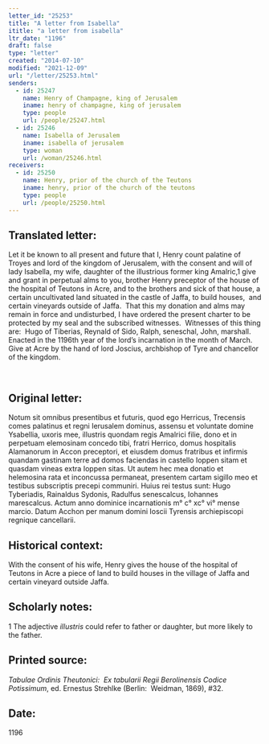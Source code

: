 ```yaml
---
letter_id: "25253"
title: "A letter from Isabella"
ititle: "a letter from isabella"
ltr_date: "1196"
draft: false
type: "letter"
created: "2014-07-10"
modified: "2021-12-09"
url: "/letter/25253.html"
senders:
  - id: 25247
    name: Henry of Champagne, king of Jerusalem
    iname: henry of champagne, king of jerusalem
    type: people
    url: /people/25247.html
  - id: 25246
    name: Isabella of Jerusalem
    iname: isabella of jerusalem
    type: woman
    url: /woman/25246.html
receivers:
  - id: 25250
    name: Henry, prior of the church of the Teutons
    iname: henry, prior of the church of the teutons
    type: people
    url: /people/25250.html
---
```

<h2> Translated letter:</h2><p>Let it be known to all present and future that I, Henry count palatine of Troyes and lord of the kingdom of Jerusalem, with the consent and will of lady Isabella, my wife, daughter of the illustrious former king Amalric,1 give and grant in perpetual alms to you, brother Henry preceptor of the house of the hospital of Teutons in Acre, and to the brothers and sick of that house, a certain uncultivated land situated in the castle of Jaffa, to build houses,&nbsp; and certain vineyards outside of Jaffa.&nbsp; That this my donation and alms may remain in force and undisturbed, I have ordered the present charter to be protected by my seal and the subscribed witnesses.&nbsp; Witnesses of this thing are:&nbsp; Hugo of Tiberias, Reynald of Sido, Ralph, seneschal, John, marshall.&nbsp; Enacted in the 1196th year of the lord’s incarnation in the month of March.&nbsp; Give at Acre by the hand of lord Joscius, archbishop of Tyre and chancellor of the kingdom.</p><p>&nbsp;</p><h2 class="mt-4"> Original letter:</h2><p>Notum sit omnibus presentibus et futuris, quod ego Herricus, Trecensis comes palatinus et regni Ierusalem dominus, assensu et voluntate domine Ysabellia, uxoris mee, illustris quondam regis Amalrici filie, dono et in perpetuam elemosinam concedo tibi, fratri Herrico, domus hospitalis Alamanorum in Accon preceptori, et eiusdem domus fratribus et infirmis quandam gastinam terre ad domos faciendas in castello Ioppen sitam et quasdam vineas extra Ioppen sitas. Ut autem hec mea donatio et helemosina rata et inconcussa permaneat, presentem cartam sigillo meo et testibus subscriptis precepi communiri. Huius rei testus sunt: Hugo Tyberiadis, Rainaldus Sydonis, Radulfus senescalcus, Iohannes marescalcus. Actum anno dominice incarnationis m° c° xc° vi° mense marcio. Datum Acchon per manum domini Ioscii Tyrensis archiepiscopi regni­que cancellarii.</p><h2 class="mt-4"> Historical context:</h2><p>With the consent of his wife,&nbsp;Henry gives the house of the hospital of Teutons in Acre a piece of land to build houses in the village of Jaffa and certain vineyard outside Jaffa.</p><h2 class="mt-4"> Scholarly notes:</h2><p>1 The adjective <em>illustris</em> could refer to father or daughter, but more likely to the father.</p><h2 class="mt-4"> Printed source:</h2><p><i>Tabulae Ordinis Theutonici:&nbsp; Ex tabularii Regii Berolinensis Codice Potissimum</i>, ed. Ernestus Strehlke (Berlin:&nbsp; Weidman, 1869), #32.</p><h2 class="mt-4"> Date:</h2>1196
